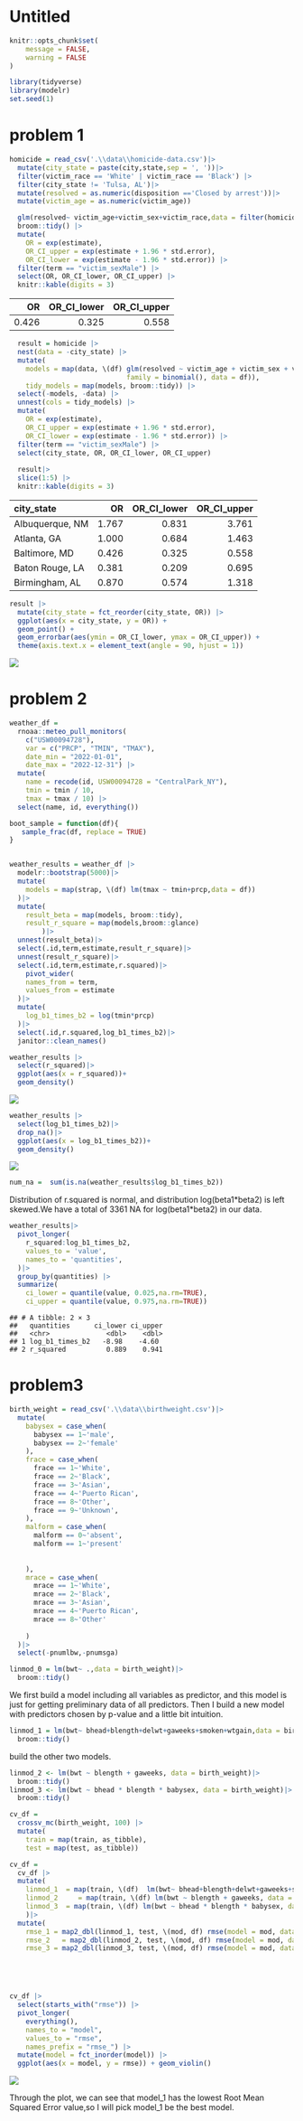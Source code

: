 Untitled
================

``` r
knitr::opts_chunk$set(
    message = FALSE,
    warning = FALSE
)
```

``` r
library(tidyverse)
library(modelr)
set.seed(1)
```

# problem 1

``` r
homicide = read_csv('.\\data\\homicide-data.csv')|>
  mutate(city_state = paste(city,state,sep = ', '))|>
  filter(victim_race == 'White' | victim_race == 'Black') |>
  filter(city_state != 'Tulsa, AL')|>
  mutate(resolved = as.numeric(disposition =='Closed by arrest'))|>
  mutate(victim_age = as.numeric(victim_age))

  glm(resolved~ victim_age+victim_sex+victim_race,data = filter(homicide,city_state == 'Baltimore, MD'),family = binomial())|>
  broom::tidy() |> 
  mutate(
    OR = exp(estimate), 
    OR_CI_upper = exp(estimate + 1.96 * std.error),
    OR_CI_lower = exp(estimate - 1.96 * std.error)) |> 
  filter(term == "victim_sexMale") |> 
  select(OR, OR_CI_lower, OR_CI_upper) |>
  knitr::kable(digits = 3)
```

|    OR | OR_CI_lower | OR_CI_upper |
|------:|------------:|------------:|
| 0.426 |       0.325 |       0.558 |

``` r
  result = homicide |> 
  nest(data = -city_state) |> 
  mutate(
    models = map(data, \(df) glm(resolved ~ victim_age + victim_sex + victim_race, 
                             family = binomial(), data = df)),
    tidy_models = map(models, broom::tidy)) |> 
  select(-models, -data) |> 
  unnest(cols = tidy_models) |> 
  mutate(
    OR = exp(estimate), 
    OR_CI_upper = exp(estimate + 1.96 * std.error),
    OR_CI_lower = exp(estimate - 1.96 * std.error)) |> 
  filter(term == "victim_sexMale") |> 
  select(city_state, OR, OR_CI_lower, OR_CI_upper) 
  
  result|>
  slice(1:5) |> 
  knitr::kable(digits = 3)
```

| city_state      |    OR | OR_CI_lower | OR_CI_upper |
|:----------------|------:|------------:|------------:|
| Albuquerque, NM | 1.767 |       0.831 |       3.761 |
| Atlanta, GA     | 1.000 |       0.684 |       1.463 |
| Baltimore, MD   | 0.426 |       0.325 |       0.558 |
| Baton Rouge, LA | 0.381 |       0.209 |       0.695 |
| Birmingham, AL  | 0.870 |       0.574 |       1.318 |

``` r
result |> 
  mutate(city_state = fct_reorder(city_state, OR)) |> 
  ggplot(aes(x = city_state, y = OR)) + 
  geom_point() + 
  geom_errorbar(aes(ymin = OR_CI_lower, ymax = OR_CI_upper)) + 
  theme(axis.text.x = element_text(angle = 90, hjust = 1))
```

![](p8105_hw6_hh3043_files/figure-gfm/unnamed-chunk-4-1.png)<!-- -->

# problem 2

``` r
weather_df = 
  rnoaa::meteo_pull_monitors(
    c("USW00094728"),
    var = c("PRCP", "TMIN", "TMAX"), 
    date_min = "2022-01-01",
    date_max = "2022-12-31") |>
  mutate(
    name = recode(id, USW00094728 = "CentralPark_NY"),
    tmin = tmin / 10,
    tmax = tmax / 10) |>
  select(name, id, everything())

boot_sample = function(df){
   sample_frac(df, replace = TRUE)
}


weather_results = weather_df |>
  modelr::bootstrap(5000)|>
  mutate(
    models = map(strap, \(df) lm(tmax ~ tmin+prcp,data = df))
  )|>
  mutate(
    result_beta = map(models, broom::tidy),
    result_r_square = map(models,broom::glance)
        )|>
  unnest(result_beta)|>
  select(.id,term,estimate,result_r_square)|>
  unnest(result_r_square)|>
  select(.id,term,estimate,r.squared)|>
    pivot_wider(
    names_from = term,
    values_from = estimate
  )|>
  mutate(
    log_b1_times_b2 = log(tmin*prcp)
  )|>
  select(.id,r.squared,log_b1_times_b2)|>
  janitor::clean_names()

weather_results |>
  select(r_squared)|>
  ggplot(aes(x = r_squared))+
  geom_density()
```

![](p8105_hw6_hh3043_files/figure-gfm/unnamed-chunk-5-1.png)<!-- -->

``` r
weather_results |>
  select(log_b1_times_b2)|>
  drop_na()|>
  ggplot(aes(x = log_b1_times_b2))+
  geom_density()
```

![](p8105_hw6_hh3043_files/figure-gfm/unnamed-chunk-5-2.png)<!-- -->

``` r
num_na =  sum(is.na(weather_results$log_b1_times_b2))
```

Distribution of r.squared is normal, and distribution log(beta1\*beta2)
is left skewed.We have a total of 3361 NA for log(beta1\*beta2) in our
data.

``` r
weather_results|> 
  pivot_longer(
    r_squared:log_b1_times_b2,
    values_to = 'value',
    names_to = 'quantities',
  )|>
  group_by(quantities) |> 
  summarize(
    ci_lower = quantile(value, 0.025,na.rm=TRUE), 
    ci_upper = quantile(value, 0.975,na.rm=TRUE))
```

    ## # A tibble: 2 × 3
    ##   quantities      ci_lower ci_upper
    ##   <chr>              <dbl>    <dbl>
    ## 1 log_b1_times_b2   -8.98    -4.60 
    ## 2 r_squared          0.889    0.941

# problem3

``` r
birth_weight = read_csv('.\\data\\birthweight.csv')|>
  mutate(
    babysex = case_when(
      babysex == 1~'male',
      babysex == 2~'female'
    ),
    frace = case_when(
      frace == 1~'White',
      frace == 2~'Black',
      frace == 3~'Asian',
      frace == 4~'Puerto Rican',
      frace == 8~'Other',
      frace == 9~'Unknown',
    ),
    malform = case_when(
      malform == 0~'absent',
      malform == 1~'present'
      
      
    ),
    mrace = case_when(
      mrace == 1~'White',
      mrace == 2~'Black',
      mrace == 3~'Asian',
      mrace == 4~'Puerto Rican',
      mrace == 8~'Other'
   
    )
  )|>
  select(-pnumlbw,-pnumsga)

linmod_0 = lm(bwt~ .,data = birth_weight)|>
  broom::tidy()
```

We first build a model including all variables as predictor, and this
model is just for getting preliminary data of all predictors. Then I
build a new model with predictors chosen by p-value and a little bit
intuition.

``` r
linmod_1 = lm(bwt~ bhead+blength+delwt+gaweeks+smoken+wtgain,data = birth_weight)|>
  broom::tidy()
```

build the other two models.

``` r
linmod_2 <- lm(bwt ~ blength + gaweeks, data = birth_weight)|>
  broom::tidy()
linmod_3 <- lm(bwt ~ bhead * blength * babysex, data = birth_weight)|>
  broom::tidy()
```

``` r
cv_df =
  crossv_mc(birth_weight, 100) |> 
  mutate(
    train = map(train, as_tibble),
    test = map(test, as_tibble))

cv_df = 
  cv_df |> 
  mutate(
    linmod_1  = map(train, \(df)  lm(bwt~ bhead+blength+delwt+gaweeks+smoken+wtgain,data = birth_weight)),
    linmod_2     = map(train, \(df) lm(bwt ~ blength + gaweeks, data = birth_weight)),
    linmod_3  = map(train, \(df) lm(bwt ~ bhead * blength * babysex, data = birth_weight))
    )|> 
  mutate(
    rmse_1 = map2_dbl(linmod_1, test, \(mod, df) rmse(model = mod, data = df)),
    rmse_2   = map2_dbl(linmod_2, test, \(mod, df) rmse(model = mod, data = df)),
    rmse_3 = map2_dbl(linmod_3, test, \(mod, df) rmse(model = mod, data = df)))





cv_df |> 
  select(starts_with("rmse")) |> 
  pivot_longer(
    everything(),
    names_to = "model", 
    values_to = "rmse",
    names_prefix = "rmse_") |> 
  mutate(model = fct_inorder(model)) |> 
  ggplot(aes(x = model, y = rmse)) + geom_violin()
```

![](p8105_hw6_hh3043_files/figure-gfm/unnamed-chunk-10-1.png)<!-- -->

Through the plot, we can see that model_1 has the lowest Root Mean
Squared Error value,so I will pick model_1 be the best model.
